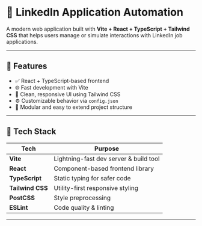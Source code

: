 # 💼 LinkedIn Application Automation

A modern web application built with **Vite + React + TypeScript + Tailwind CSS** that helps users manage or simulate interactions with LinkedIn job applications.

---

## 🚀 Features

- ✅ React + TypeScript-based frontend
- 🌐 Fast development with Vite
- 🎨 Clean, responsive UI using Tailwind CSS
- ⚙️ Customizable behavior via `config.json`
- 📁 Modular and easy to extend project structure

---

## 🧱 Tech Stack

| Tech             | Purpose                                |
|------------------|----------------------------------------|
| **Vite**         | Lightning-fast dev server & build tool |
| **React**        | Component-based frontend library        |
| **TypeScript**   | Static typing for safer code            |
| **Tailwind CSS** | Utility-first responsive styling        |
| **PostCSS**      | Style preprocessing                     |
| **ESLint**       | Code quality & linting                  |

---


